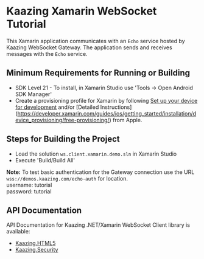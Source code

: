 # Kaazing Xamarin WebSocket Tutorial

This Xamarin application communicates with an `Echo` service hosted by Kaazing WebSocket Gateway. The application sends and receives  messages with the `Echo` service.

## Minimum Requirements for Running or Building

* SDK Level 21 - To install, in Xamarin Studio use 'Tools -> Open Android SDK Manager'
* Create a provisioning profile for Xamarin by following [Set up your device for development](https://developer.xamarin.com/guides/ios/getting_started/installation/device_provisioning/) and/or [Detailed Instructions] (https://developer.xamarin.com/guides/ios/getting_started/installation/device_provisioning/free-provisioning/) from Apple.

## Steps for Building the Project

* Load the solution `ws.client.xamarin.demo.sln` in Xamarin Studio
* Execute 'Build/Build All'

__Note:__ To test basic authentication for the Gateway connection use the URL `wss://demos.kaazing.com/echo-auth` for location.
</br>
username: tutorial </br>
password: tutorial 

## API Documentation

API Documentation for Kaazing .NET/Xamarin WebSocket Client library is available:

* [Kaazing.HTML5](https://kaazing.com/doc/legacy/4.0/apidoc/client/dotnet/gateway/html/N_Kaazing_HTML5.htm)
* [Kaazing.Security](https://kaazing.com/doc/legacy/4.0/apidoc/client/dotnet/gateway/html/N_Kaazing_Security.htm)
